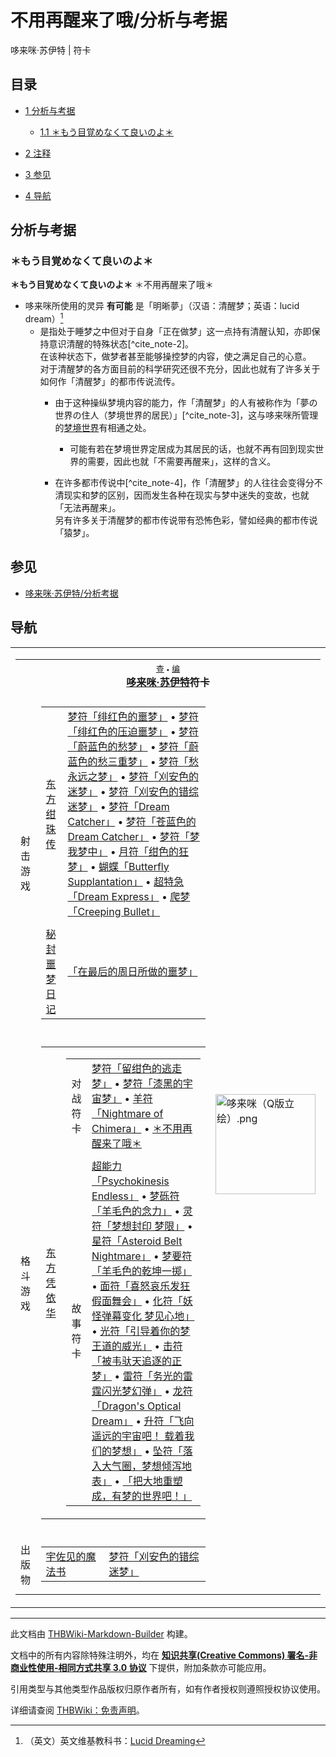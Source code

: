 # 不用再醒来了哦/分析与考据

<!-- source html: G:\repos\THBWiki-Markdown-Builder\THBWikiMarkdown\Temp\main\5\59\ns0%3A%E4%B8%8D%E7%94%A8%E5%86%8D%E9%86%92%E6%9D%A5%E4%BA%86%E5%93%A6%2F%E5%88%86%E6%9E%90%E4%B8%8E%E8%80%83%E6%8D%AE.html -->

哆来咪·苏伊特 | 符卡


## 目录

- [1 分析与考据](#分析与考据)

  - [1.1 ＊もう目覚めなくて良いのよ＊](#＊もう目覚めなくて良いのよ＊)



- [2 注释](#注释)
- [3 参见](#参见)
- [4 导航](#导航)





## 分析与考据

### ＊もう目覚めなくて良いのよ＊
  
 **＊もう目覚めなくて良いのよ＊** 	＊不用再醒来了哦＊
  

- 哆来咪所使用的灵异 **有可能** 是「明晰夢」（汉语：清醒梦；英语：lucid dream）[^cite_note-1]
  - 是指处于睡梦之中但对于自身「正在做梦」这一点持有清醒认知，亦即保持意识清醒的特殊状态[^cite_note-2]。  
在该种状态下，做梦者甚至能够操控梦的内容，使之满足自己的心意。  
对于清醒梦的各方面目前的科学研究还很不充分，因此也就有了许多关于如何作「清醒梦」的都市传说流传。
    - 由于这种操纵梦境内容的能力，作「清醒梦」的人有被称作为「夢の世界の住人（梦境世界的居民）」[^cite_note-3]，这与哆来咪所管理的[梦境世界](./梦境世界.md)有相通之处。
      - 可能有若在梦境世界定居成为其居民的话，也就不再有回到现实世界的需要，因此也就「不需要再醒来」，这样的含义。

    - 在许多都市传说中[^cite_note-4]，作「清醒梦」的人往往会变得分不清现实和梦的区别，因而发生各种在现实与梦中迷失的变故，也就「无法再醒来」。  
另有许多关于清醒梦的都市传说带有恐怖色彩，譬如经典的都市传说「猿梦」。




[^cite_note-1]: （英文）英文维基教科书：[Lucid Dreaming](http://en.wikibooks.org/wiki/en:Lucid_Dreaming)


## 参见
- [哆来咪·苏伊特/分析考据](./哆来咪·苏伊特-分析考据.md)


## 导航

<table><tbody><tr><td><table cellspacing="0" class="nowraplinks mw-collapsible mw-collapsed" style="width:100%;;;"><tbody><tr><th style=";" colspan="3" class="navbox-title"><div class="navbar"><div class="noprint plainlinksneverexpand" style="background-color:transparent; padding:0; font-weight:normal; font-size:80%; white-space:nowrap;"><a href="./模板-哆来咪符卡导航.md" title="模板:哆来咪符卡导航"><span style=";;border:none;" title="查看这个模板">查</span></a>&#160;<span style="font-size:80%;">•</span>&#160;<a href="/index.php?title=%E6%A8%A1%E6%9D%BF:%E5%93%86%E6%9D%A5%E5%92%AA%E7%AC%A6%E5%8D%A1%E5%AF%BC%E8%88%AA&amp;action=edit"><span style=";;border:none;" title="您可以编辑这个模板。请在储存变更之前先预览">编</span></a></div></div><span><a href="./哆来咪·苏伊特.md" title="哆来咪·苏伊特">哆来咪·苏伊特</a>符卡</span></th></tr><tr><td></td></tr><tr><td class="navbox-group" style=";;">射击游戏</td><td style=";;" class="navbox-list navbox-odd"><div></div><table cellspacing="0" class="nowraplinks navbox-subgroup" style="width:100%;;;;"><tbody><tr><td class="navbox-group" style=";;"><div><a href="./东方绀珠传.md" title="东方绀珠传">东方绀珠传</a></div></td><td style=";;" class="navbox-list navbox-odd"><div><a href="./绯红色的噩梦.md" title="绯红色的噩梦" unred="">梦符「绯红色的噩梦」</a> &#8226; <a href="./绯红色的噩梦.md" title="绯红色的噩梦" unred="">梦符「绯红色的压迫噩梦」</a> &#8226; <a href="./蔚蓝色的愁梦.md" title="蔚蓝色的愁梦" unred="">梦符「蔚蓝色的愁梦」</a> &#8226; <a href="./蔚蓝色的愁梦.md" title="蔚蓝色的愁梦" unred="">梦符「蔚蓝色的愁三重梦」</a> &#8226; <a href="./蔚蓝色的愁梦.md" title="蔚蓝色的愁梦" unred="">梦符「愁永远之梦」</a> &#8226; <a href="./刈安色的迷梦.md" title="刈安色的迷梦" unred="">梦符「刈安色的迷梦」</a> &#8226; <a href="./刈安色的迷梦.md" title="刈安色的迷梦" unred="">梦符「刈安色的错综迷梦」</a> &#8226; <a href="./Dream_Catcher.md" title="Dream Catcher" unred="">梦符「Dream Catcher」</a> &#8226; <a href="./Dream_Catcher.md" title="Dream Catcher" unred="">梦符「苍蓝色的Dream Catcher」</a> &#8226; <a href="./Dream_Catcher.md" title="Dream Catcher" unred="">梦符「梦我梦中」</a> &#8226; <a href="./绀色的狂梦.md" title="绀色的狂梦" unred="">月符「绀色的狂梦」</a> &#8226; <a href="./Butterfly_Supplantation.md" title="Butterfly Supplantation" unred="">蝴蝶「Butterfly Supplantation」</a> &#8226; <a href="./Dream_Express（符卡）.md" title="Dream Express（符卡）" unred="">超特急「Dream Express」</a> &#8226; <a href="./Creeping_Bullet.md" title="Creeping Bullet" unred="">爬梦「Creeping Bullet」</a></div></td></tr><tr><td></td></tr><tr><td class="navbox-group" style=";;"><div><a href="./秘封噩梦日记.md" title="秘封噩梦日记">秘封噩梦日记</a></div></td><td style=";;" class="navbox-list navbox-even"><div><a href="./在最后的周日所做的噩梦.md" title="在最后的周日所做的噩梦" unred="">「在最后的周日所做的噩梦」</a></div></td></tr></tbody></table><div></div></td><td class="navbox-image" style="" rowspan="5"><a href="./文件-哆来咪（Q版立绘）.png.md" class="image"><img alt="哆来咪（Q版立绘）.png" src="https://upload.thwiki.cc/thumb/1/1f/%E5%93%86%E6%9D%A5%E5%92%AA%EF%BC%88Q%E7%89%88%E7%AB%8B%E7%BB%98%EF%BC%89.png/160px-%E5%93%86%E6%9D%A5%E5%92%AA%EF%BC%88Q%E7%89%88%E7%AB%8B%E7%BB%98%EF%BC%89.png" decoding="async" loading="lazy" width="160" height="160" srcset="https://upload.thwiki.cc/thumb/1/1f/%E5%93%86%E6%9D%A5%E5%92%AA%EF%BC%88Q%E7%89%88%E7%AB%8B%E7%BB%98%EF%BC%89.png/240px-%E5%93%86%E6%9D%A5%E5%92%AA%EF%BC%88Q%E7%89%88%E7%AB%8B%E7%BB%98%EF%BC%89.png 1.5x, https://upload.thwiki.cc/thumb/1/1f/%E5%93%86%E6%9D%A5%E5%92%AA%EF%BC%88Q%E7%89%88%E7%AB%8B%E7%BB%98%EF%BC%89.png/320px-%E5%93%86%E6%9D%A5%E5%92%AA%EF%BC%88Q%E7%89%88%E7%AB%8B%E7%BB%98%EF%BC%89.png 2x" data-file-width="500" data-file-height="500"></a></td></tr><tr><td></td></tr><tr><td class="navbox-group" style=";;">格斗游戏</td><td style=";;" class="navbox-list navbox-even"><div></div><table cellspacing="0" class="nowraplinks navbox-subgroup" style="width:100%;;;;"><tbody><tr><td class="navbox-group" style=";;"><div><a href="./东方凭依华.md" title="东方凭依华">东方凭依华</a></div></td><td style=";;" class="navbox-list navbox-odd"><div></div><table cellspacing="0" class="nowraplinks navbox-subgroup" style="width:100%;;;;"><tbody><tr><td class="navbox-group" style=";;"><div>对战符卡</div></td><td style=";;" class="navbox-list navbox-odd"><div><a href="./留绀色的逃走梦.md" title="留绀色的逃走梦" unred="">梦符「留绀色的逃走梦」</a> &#8226; <a href="./漆黑的宇宙梦.md" title="漆黑的宇宙梦" unred="">梦符「漆黑的宇宙梦」</a> &#8226; <a href="./Nightmare_of_Chimera.md" title="Nightmare of Chimera" unred="">羊符「Nightmare of Chimera」</a>  &#8226; <a href="./不用再醒来了哦.md" title="不用再醒来了哦" unred="">＊不用再醒来了哦＊</a></div></td></tr><tr><td></td></tr><tr><td class="navbox-group" style=";;"><div>故事符卡</div></td><td style=";;" class="navbox-list navbox-even"><div><a href="./Psychokinesis_Endless.md" title="Psychokinesis Endless" unred="">超能力「Psychokinesis Endless」</a> &#8226; <a href="./羊毛色的念力.md" title="羊毛色的念力" unred="">梦砾符「羊毛色的念力」</a> &#8226; <a href="./梦想封印_梦限.md" title="梦想封印 梦限" unred="">灵符「梦想封印 梦限」</a> &#8226; <a href="./Asteroid_Belt_Nightmare.md" title="Asteroid Belt Nightmare" unred="">星符「Asteroid Belt Nightmare」</a> &#8226; <a href="./羊毛色的乾坤一掷.md" title="羊毛色的乾坤一掷" unred="">梦要符「羊毛色的乾坤一掷」</a> &#8226; <a href="./喜怒哀乐发狂假面舞会.md" title="喜怒哀乐发狂假面舞会" unred="">面符「喜怒哀乐发狂假面舞会」</a> &#8226; <a href="./妖怪弹幕变化_梦见心地.md" title="妖怪弹幕变化 梦见心地" unred="">化符「妖怪弹幕变化 梦见心地」</a> &#8226; <a href="./引导着你的梦王道的威光.md" title="引导着你的梦王道的威光" unred="">光符「引导着你的梦王道的威光」</a> &#8226; <a href="./被韦驮天追逐的正梦.md" title="被韦驮天追逐的正梦" unred="">击符「被韦驮天追逐的正梦」</a> &#8226; <a href="./务光的雷霆闪光梦幻弹.md" title="务光的雷霆闪光梦幻弹" unred="">雷符「务光的雷霆闪光梦幻弹」</a> &#8226; <a href="./Dragon's_Optical_Dream.md" title="Dragon&#39;s Optical Dream" unred="">龙符「Dragon's Optical Dream」</a> &#8226; <a href="./飞向遥远的宇宙吧！_载着我们的梦想.md" title="飞向遥远的宇宙吧！ 载着我们的梦想" unred="">升符「飞向遥远的宇宙吧！ 载着我们的梦想」</a> &#8226; <a href="./落入大气圈，梦想倾泻地表.md" title="落入大气圈，梦想倾泻地表" unred="">坠符「落入大气圈，梦想倾泻地表」</a> &#8226; <a href="./把大地重塑成，有梦的世界吧！.md" title="把大地重塑成，有梦的世界吧！" unred="">「把大地重塑成，有梦的世界吧！」</a></div></td></tr></tbody></table><div></div></td></tr></tbody></table><div></div></td></tr><tr><td></td></tr><tr><td class="navbox-group" style=";;">出版物</td><td style=";;" class="navbox-list navbox-odd"><div></div><table cellspacing="0" class="nowraplinks navbox-subgroup" style="width:100%;;;;"><tbody><tr><td class="navbox-group" style=";;"><div><a href="./The_Grimoire_of_Usami.md" title="The Grimoire of Usami" unred="">宇佐见的魔法书</a></div></td><td style=";;" class="navbox-list navbox-odd"><div><a href="./刈安色的迷梦.md" title="刈安色的迷梦" unred="">梦符「刈安色的错综迷梦」</a></div></td></tr></tbody></table><div></div></td></tr></tbody></table></td></tr></tbody></table>






---

此文档由 [THBWiki-Markdown-Builder](https://github.com/Delsin-Yu/THBWiki-Markdown-Builder) 构建。

文档中的所有内容除特殊注明外，均在 [**知识共享(Creative Commons) 署名-非商业性使用-相同方式共享 3.0 协议**](https://creativecommons.org/licenses/by-sa/3.0/deed.zh-hans) 下提供，附加条款亦可能应用。

引用类型与其他类型作品版权归原作者所有，如有作者授权则遵照授权协议使用。

详细请查阅 [THBWiki：免责声明](https://thbwiki.cc/THBWiki:%E5%85%8D%E8%B4%A3%E5%A3%B0%E6%98%8E)。

